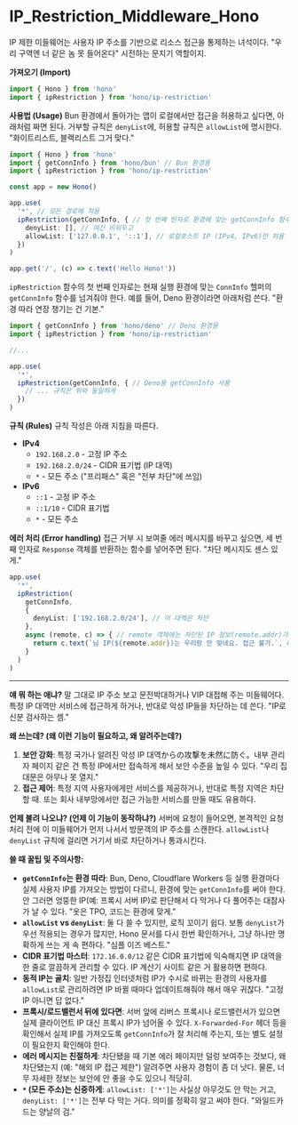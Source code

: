 # IP_Restriction_Middleware_Hono

IP 제한 미들웨어는 사용자 IP 주소를 기반으로 리소스 접근을 통제하는 녀석이다. "우리 구역엔 너 같은 놈 못 들어온다" 시전하는 문지기 역할이지.

**가져오기 (Import)**

```typescript
import { Hono } from 'hono'
import { ipRestriction } from 'hono/ip-restriction'
```

**사용법 (Usage)**
Bun 환경에서 돌아가는 앱이 로컬에서만 접근을 허용하고 싶다면, 아래처럼 짜면 된다. 거부할 규칙은 `denyList`에, 허용할 규칙은 `allowList`에 명시한다. "화이트리스트, 블랙리스트 그거 맞다."

```typescript
import { Hono } from 'hono'
import { getConnInfo } from 'hono/bun' // Bun 환경용
import { ipRestriction } from 'hono/ip-restriction'

const app = new Hono()

app.use(
  '*', // 모든 경로에 적용
  ipRestriction(getConnInfo, { // 첫 번째 인자로 환경에 맞는 getConnInfo 함수 전달
    denyList: [], // 여긴 비워두고
    allowList: ['127.0.0.1', '::1'], // 로컬호스트 IP (IPv4, IPv6)만 허용
  })
)

app.get('/', (c) => c.text('Hello Hono!'))
```

`ipRestriction` 함수의 첫 번째 인자로는 현재 실행 환경에 맞는 `ConnInfo` 헬퍼의 `getConnInfo` 함수를 넘겨줘야 한다. 예를 들어, Deno 환경이라면 아래처럼 쓴다. "환경 따라 연장 챙기는 건 기본."

```typescript
import { getConnInfo } from 'hono/deno' // Deno 환경용
import { ipRestriction } from 'hono/ip-restriction'

//...

app.use(
  '*',
  ipRestriction(getConnInfo, { // Deno용 getConnInfo 사용
    // ... 규칙은 위와 동일하게
  })
)
```

**규칙 (Rules)**
규칙 작성은 아래 지침을 따른다.

*   **IPv4**
    *   `192.168.2.0` - 고정 IP 주소
    *   `192.168.2.0/24` - CIDR 표기법 (IP 대역)
    *   `*` - 모든 주소 ("프리패스" 혹은 "전부 차단"에 쓰임)
*   **IPv6**
    *   `::1` - 고정 IP 주소
    *   `::1/10` - CIDR 표기법
    *   `*` - 모든 주소

**에러 처리 (Error handling)**
접근 거부 시 보여줄 에러 메시지를 바꾸고 싶으면, 세 번째 인자로 `Response` 객체를 반환하는 함수를 넣어주면 된다. "차단 메시지도 센스 있게."

```typescript
app.use(
  '*',
  ipRestriction(
    getConnInfo,
    {
      denyList: ['192.168.2.0/24'], // 이 대역은 차단
    },
    async (remote, c) => { // remote 객체에는 차단된 IP 정보(remote.addr)가 들어있음
      return c.text(`님 IP(${remote.addr})는 우리랑 안 맞네요. 접근 불가.`, 403) // 403 Forbidden 응답
    }
  )
)
```

---

**얘 뭐 하는 애냐?**
말 그대로 IP 주소 보고 문전박대하거나 VIP 대접해 주는 미들웨어다. 특정 IP 대역만 서비스에 접근하게 하거나, 반대로 악성 IP들을 차단하는 데 쓴다. "IP로 신분 검사하는 셈."

**왜 쓰는데? (왜 이런 기능이 필요하고, 왜 알려주는데?)**
1.  **보안 강화**: 특정 국가나 알려진 악성 IP 대역からの攻撃を未然に防ぐ。내부 관리자 페이지 같은 건 특정 IP에서만 접속하게 해서 보안 수준을 높일 수 있다. "우리 집 대문은 아무나 못 열지."
2.  **접근 제어**: 특정 지역 사용자에게만 서비스를 제공하거나, 반대로 특정 지역은 차단할 때. 또는 회사 내부망에서만 접근 가능한 서비스를 만들 때도 유용하다.

**언제 불려 나오냐? (언제 이 기능이 동작하냐?)**
서버에 요청이 들어오면, 본격적인 요청 처리 전에 이 미들웨어가 먼저 나서서 방문객의 IP 주소를 스캔한다. `allowList`나 `denyList` 규칙에 걸리면 거기서 바로 차단하거나 통과시킨다.

**쓸 때 꿀팁 및 주의사항:**
*   **`getConnInfo`는 환경 따라**: Bun, Deno, Cloudflare Workers 등 실행 환경마다 실제 사용자 IP를 가져오는 방법이 다르니, 환경에 맞는 `getConnInfo`를 써야 한다. 안 그러면 엉뚱한 IP(예: 프록시 서버 IP)로 판단해서 다 막거나 다 풀어주는 대참사가 날 수 있다. "옷은 TPO, 코드는 환경에 맞게."
*   **`allowList` vs `denyList`**: 둘 다 쓸 수 있지만, 로직 꼬이기 쉽다. 보통 `denyList`가 우선 적용되는 경우가 많지만, Hono 문서를 다시 한번 확인하거나, 그냥 하나만 명확하게 쓰는 게 속 편하다. "심플 이즈 베스트."
*   **CIDR 표기법 마스터**: `172.16.0.0/12` 같은 CIDR 표기법에 익숙해지면 IP 대역을 한 줄로 깔끔하게 관리할 수 있다. IP 계산기 사이트 같은 거 활용하면 편하다.
*   **동적 IP는 골치**: 일반 가정집 인터넷처럼 IP가 수시로 바뀌는 환경의 사용자를 `allowList`로 관리하려면 IP 바뀔 때마다 업데이트해줘야 해서 매우 귀찮다. "고정 IP 아니면 답 없다."
*   **프록시/로드밸런서 뒤에 있다면**: 서버 앞에 리버스 프록시나 로드밸런서가 있으면 실제 클라이언트 IP 대신 프록시 IP가 넘어올 수 있다. `X-Forwarded-For` 헤더 등을 확인해서 실제 IP를 가져오도록 `getConnInfo`가 잘 처리해 주는지, 또는 별도 설정이 필요한지 확인해야 한다.
*   **에러 메시지는 친절하게**: 차단됐을 때 기본 에러 페이지만 덜렁 보여주는 것보다, 왜 차단됐는지 (예: "해외 IP 접근 제한") 알려주면 사용자 경험이 좀 더 낫다. 물론, 너무 자세한 정보는 보안에 안 좋을 수도 있으니 적당히.
*   **`*` (모든 주소)는 신중하게**: `allowList: ['*']`는 사실상 아무것도 안 막는 거고, `denyList: ['*']`는 전부 다 막는 거다. 의미를 정확히 알고 써야 한다. "와일드카드는 양날의 검."